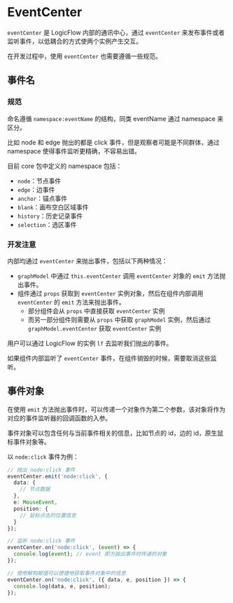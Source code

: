 # EventCenter

`eventCenter` 是 LogicFlow 内部的通讯中心，通过 `eventCenter` 来发布事件或者监听事件，以低耦合的方式使两个实例产生交互。

在开发过程中，使用 `eventCenter` 也需要遵循一些规范。

## 事件名

### 规范

命名遵循 `namespace:eventName` 的结构，同类 eventName 通过 namespace 来区分。

比如 node 和 edge 抛出的都是 click 事件，但是观察者可能是不同群体，通过 namespace 使得事件监听更精确，不容易出错。

目前 core 包中定义的 namespace 包括：

- `node`：节点事件
- `edge`：边事件
- `anchor`：锚点事件
- `blank`：画布空白区域事件
- `history`：历史记录事件
- `selection`：选区事件

### 开发注意

内部均通过 `eventCenter` 来抛出事件，包括以下两种情况：

- `graphModel` 中通过 `this.eventCenter` 调用 `eventCenter` 对象的 `emit` 方法抛出事件。
- 组件通过 `props` 获取到 `eventCenter` 实例对象，然后在组件内部调用 `eventCenter` 的 `emit` 方法来抛出事件。
  - 部分组件会从 `props` 中直接获取 `eventCenter` 实例
  - 而另一部分组件则需要从 `props` 中获取 `graphModel` 实例，然后通过 `graphModel.eventCenter` 获取 `eventCenter` 实例

用户可以通过 LogicFlow 的实例 `lf` 去监听我们抛出的事件。

如果组件内部监听了 `eventCenter` 事件，在组件销毁的时候，需要取消这些监听。

## 事件对象

在使用 `emit` 方法抛出事件时，可以传递一个对象作为第二个参数，该对象将作为对应的事件监听器的回调函数的入参。

事件对象可以包含任何与当前事件相关的信息，比如节点的 id，边的 id，原生鼠标事件对象等。

以 `node:click` 事件为例：

```ts
// 抛出 node:click 事件
eventCenter.emit('node:click', {
  data: {
    // 节点数据
  },
  e: MouseEvent,
  position: {
    // 鼠标点击的位置信息
  }
});

// 监听 node:click 事件
eventCenter.on('node:click', (event) => {
  console.log(event); // event 即为抛出事件时传递的对象
});

// 使用解构赋值可以便捷地获取事件对象中的信息
eventCenter.on('node:click', ({ data, e, position }) => {
  console.log(data, e, position);
});
```
